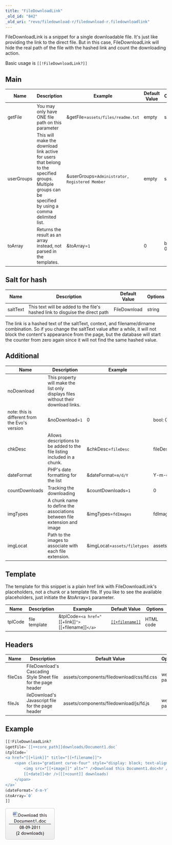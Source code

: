 ```yaml
---
title: "FileDownloadLink"
_old_id: "842"
_old_uri: "revo/filedownload-r/filedownload-r.filedownloadlink"
---
```


FileDownloadLink is a snippet for a single downloadable file.
It's just like providing the link to the direct file.
But in this case, FileDownloadLink will hide the real path of the file with the hashed link and count the downloading action.

Basic usage is `[[!FileDownloadLink?]]`

## Main

| Name       | Description                                                                                                                                              | Example                                        | Default Value | Options   |
| ---------- | -------------------------------------------------------------------------------------------------------------------------------------------------------- | ---------------------------------------------- | ------------- | --------- |
| getFile    | You may only have ONE file path on this parameter                                                                                                        | &getFile=`assets/files/readme.txt`             | empty         | string    |
| userGroups | This will make the download link active for users that belong to the specified groups. Multiple groups can be specified by using a comma delimited list. | &userGroups=`Administrator, Registered Member` | empty         | string    |
| toArray    | Returns the result as an array instead, not parsed in the templates.                                                                                     | &toArray=`1`                                   | 0             | bool: 0/1 |

## Salt for hash

| Name     | Description                                                                   | Default Value | Options |
| -------- | ----------------------------------------------------------------------------- | ------------- | ------- |
| saltText | This text will be added to the file's hashed link to disguise the direct path | FileDownload  | string  |

The link is a hashed text of the saltText, context, and filename/dirname combination.
So if you change the saltText value after a while, it will not block the content's appearance from the page, but the database will start the counter from zero again since it will not find the same hashed value.

## Additional

| Name                                           | Description                                                                        | Example                      | Default Value                               | Options             |
| ---------------------------------------------- | ---------------------------------------------------------------------------------- | ---------------------------- | ------------------------------------------- | ------------------- |
| noDownload                                     | This property will make the list only displays files without their download links. |
| note: this is different from the Evo's version | &noDownload=`1`                                                                    | 0                            | bool: 0/1                                   |
| chkDesc                                        | Allows descriptions to be added to the file listing included in a chunk.           | &chkDesc=`fileDesc`          | fileDescription                             | chunk's name        |
| dateFormat                                     | PHP's date formatting for the list                                                 | &dateFormat=`m/d/Y`          | Y-m-d                                       | string              |
| countDownloads                                 | Tracking the downloading                                                           | &countDownloads=`1`          | 0                                           | bool: 0/1           |
| imgTypes                                       | A chunk name to define the associations between file extension and image           | &imgTypes=`fdImages`         | fdImages                                    | chunk's name        |
| imgLocat                                       | Path to the images to associate with each file extension.                          | &imgLocat=`assets/filetypes` | assets/components/filedownload/img/filetype | web accessible path |

## Template

The template for this snippet is a plain href link with FileDownloadLink's placeholders, not a chunk or a template file.
If you like to see the available placeholders, just initiate the &toArray=`1` parameter.

| Name    | Description   | Example                                              | Default Value                             | Options   |
| ------- | ------------- | ---------------------------------------------------- | ----------------------------------------- | --------- |
| tplCode | file template | &tplCode=`<a href="`[[+link]]`">`[[+filename]]`</a>` | <a href="`[[+link]]`">`[[+filename]]`</a> | HTML code |

## Headers

| Name    | Description                                                   | Default Value                             | Options  |
| ------- | ------------------------------------------------------------- | ----------------------------------------- | -------- |
| fileCss | FileDownload's Cascading Style Sheet file for the page header | assets/components/filedownload/css/fd.css | web path |
| fileJs  | ileDownload's Javascript file for the page header             | assets/components/filedownload/js/fd.js   | web path |

## Example

``` php
[[!FileDownloadLink?
&getFile=`[[++core_path]]downloads/Document1.doc`
&tplCode=`
<a href="[[+link]]" title="[[+filename]]">
    <span class="gradient curve-four" style="display: block; text-align: center;">
        <img src="[[+image]]" alt="" />Download this Document1.doc<hr />
        [[+date]]<br />([[+count]] downloads)
    </span>
</a>`
&dateFormat=`d-m-Y`
&toArray=`0`
]]
```

![](filedownloadlink.jpg)
